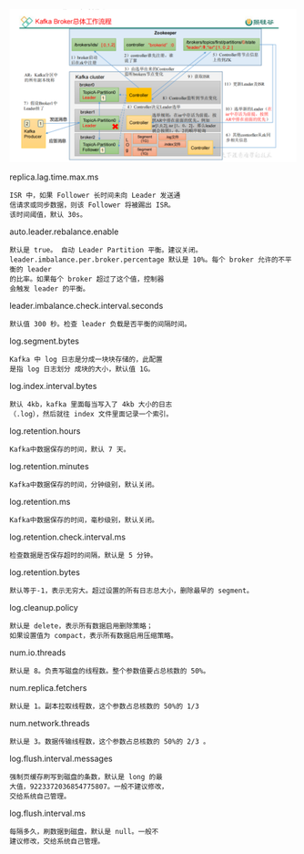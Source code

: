 ![img_106.png](img_106.png)

replica.lag.time.max.ms 

    ISR 中，如果 Follower 长时间未向 Leader 发送通
    信请求或同步数据，则该 Follower 将被踢出 ISR。
    该时间阈值，默认 30s。
auto.leader.rebalance.enable 

    默认是 true。 自动 Leader Partition 平衡。建议关闭。
    leader.imbalance.per.broker.percentage 默认是 10%。每个 broker 允许的不平衡的 leader
    的比率。如果每个 broker 超过了这个值，控制器
    会触发 leader 的平衡。
leader.imbalance.check.interval.seconds 

    默认值 300 秒。检查 leader 负载是否平衡的间隔时间。
log.segment.bytes

    Kafka 中 log 日志是分成一块块存储的，此配置
    是指 log 日志划分 成块的大小，默认值 1G。

log.index.interval.bytes 

    默认 4kb，kafka 里面每当写入了 4kb 大小的日志
    （.log），然后就往 index 文件里面记录一个索引。
log.retention.hours 

    Kafka中数据保存的时间，默认 7 天。
log.retention.minutes 

    Kafka中数据保存的时间，分钟级别，默认关闭。
log.retention.ms 

    Kafka中数据保存的时间，毫秒级别，默认关闭。
log.retention.check.interval.ms 

    检查数据是否保存超时的间隔，默认是 5 分钟。
log.retention.bytes 

    默认等于-1，表示无穷大。超过设置的所有日志总大小，删除最早的 segment。
log.cleanup.policy 

    默认是 delete，表示所有数据启用删除策略；
    如果设置值为 compact，表示所有数据启用压缩策略。
num.io.threads 

    默认是 8。负责写磁盘的线程数。整个参数值要占总核数的 50%。 

num.replica.fetchers 

    默认是 1。副本拉取线程数，这个参数占总核数的 50%的 1/3
num.network.threads 

    默认是 3。数据传输线程数，这个参数占总核数的 50%的 2/3 。
log.flush.interval.messages 

    强制页缓存刷写到磁盘的条数，默认是 long 的最
    大值，9223372036854775807。一般不建议修改，
    交给系统自己管理。
log.flush.interval.ms 

    每隔多久，刷数据到磁盘，默认是 null。一般不
    建议修改，交给系统自己管理。